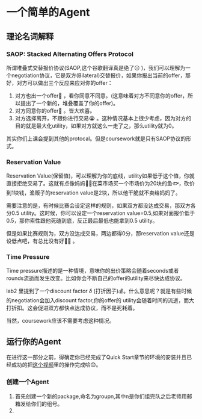 # 一个简单的Agent

## 理论名词解释

### SAOP: Stacked Alternating Offers Protocol
所谓堆叠式交替报价协议(SAOP,这个谷歌翻译真是绝了😐 )，我们可以理解为一个negotiation协议，它是双方(Bilateral)交替报价，如果你报出当前的offer，那好，对方可以做出三个反应来应对你的offer：

1. 对方也出一个offer👊 ，看你同意不同意。(这意味着对方不同意你的offer，所以提出了一个新的，堆叠覆盖了你的offer)。
2. 对方同意你的offer🤝 。皆大欢喜。
3. 对方选择离开，不跟你进行交易😭 。这种情况基本上很少考虑，因为对方的目的就是最大化utility，如果对方就这么一走了之，那么utility就为0。

其实你们上课会提到其他的protocal。但是coursework就是只有SAOP协议的形式。


### Reservation Value
Reservation Value(保留值)，可以理解为你的底线，utility如果低于这个值，你就直接拒绝交易了。这就有点像妈妈👩‍🦳在菜市场买一个市场价为20块的鱼🐟，砍价到1块钱，渔贩子的reservation value是2块，所以他干脆就不卖给妈妈了。

需要注意的是，有时候比赛会设定这样的规则，如果双方都没达成交易，那双方各分0.5 utility。这时候，你可以设定一个reservation value=0.5,如果对面报价低于0.5，那你索性跟他死磕到底，反正最后最低也能拿到0.5 utility。

但是如果比赛规则为，双方没达成交易，两边都得0分，那reservation value还是设低点吧，有总比没有好🤦‍♀️
。

### Time Pressure
Time pressure描述的是一种情境，意味你的出价策略会随着seconds或者rounds流逝而发生改变。比如你会不断自己的offer的utility来尽快达成协议。

lab2 里提到了一个discount factor $\delta$ (打折因子)💰。什么意思呢？就是有些时候的negotiation会加入discount factor,你的offer的 utility会随着时间的流逝，而大打折扣。这会促进双方都快点达成协议，而不是死耗着。

当然，coursework应该不需要考虑这种情况。

## 运行你的Agent
在进行这一部分之前，得确定你已经完成了Quick Start章节的环境的安装并且已经成功的把[这个视频](https://www.youtube.com/watch?v=ES_bpdRiSNM)里的操作完成哈😊。

### 创建一个Agent
1. 首先创建一个新的package,命名为groupn,其中n是你们组完队之后老师用邮箱发给你们的组号。
2. 